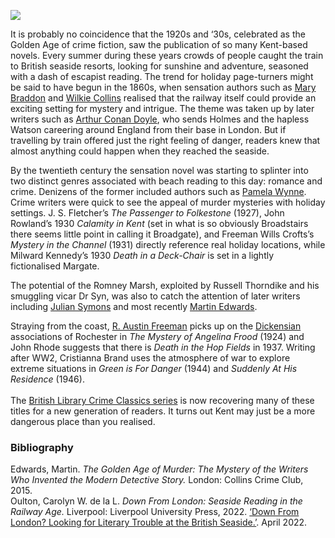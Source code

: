 <a href="https://juncture-digital.org"><img src="https://juncture-digital.org/images/ve-button.png"></a>
<param ve-config title="Crime Fiction" author="Professor Carolyn Oulton" layout="vtl" banner="/images/banners/19c.jpg" discription="Kent railway stations play crucial roles in several of Sir Arthur Conan Doyle's books. This visual essay further explores Conan Doyle’s connection to the county.">

<param ve-entity eid="Q736439" aliases="Ramsgate">

It is probably no coincidence that the 1920s and ‘30s, celebrated as the Golden Age of crime fiction, saw the publication of so many Kent-based novels. Every summer during these years crowds of people caught the train to British seaside resorts, looking for sunshine and adventure, seasoned with a dash of escapist reading. The trend for holiday page-turners might be said to have begun in the 1860s, when sensation authors such as [Mary Braddon](/19c/19c-braddon-biography) and [Wilkie Collins](19c/19c-collins-biography) realised that the railway itself could provide an exciting setting for mystery and intrigue. The theme was taken up by later writers such as [Arthur Conan Doyle](/19c/19c-conan-doyle), who sends Holmes and the hapless Watson careering around England from their base in London. But if travelling by train offered just the right feeling of danger, readers knew that almost anything could happen when they reached the seaside.
<param ve-image url="https://upload.wikimedia.org/wikipedia/commons/4/4f/Strand_paget.jpg" label="The Strand Magazine, Dec 1892" attribution="Sidney Paget, Public domain, via Wikimedia Commons">

By the twentieth century the sensation novel was starting to splinter into two distinct genres associated with beach reading to this day: romance and crime. Denizens of the former included authors such as [Pamela Wynne](/20c/20c-wynne-biography). Crime writers were quick to see the appeal of murder mysteries with holiday settings. J. S. Fletcher’s _The Passenger to Folkestone_ (1927), John Rowland’s 1930 _Calamity in Kent_ (set in what is so obviously Broadstairs there seems little point in calling it Broadgate), and Freeman Wills Crofts’s _Mystery in the Channel_ (1931) directly reference real holiday locations, while Milward Kennedy’s 1930 _Death in a Deck-Chair_ is set in a lightly fictionalised Margate. 
<param ve-image url="https://stor.artstor.org/stor/4f0a08c9-36df-443c-93b1-ebf66c77bb6a" label="Calamity in Kent" attribution="By permission of the British Library">

The potential of the Romney Marsh, exploited by Russell Thorndike and his smuggling vicar Dr Syn, was also to catch the attention of later writers including [Julian Symons](/20c/20c-symons-biography) and most recently [Martin Edwards](/21c/21c-edwards-sepulchre-street).
<param ve-image url="https://upload.wikimedia.org/wikipedia/commons/7/76/Doctor_Syn_1915_Doubleday_cover.png" label="Dr Syn Doubleday Cover, 1915" attribution="Public domain via Wikimedia Commons">

Straying from the coast, [R. Austin Freeman](/20c/20c-freeman-biography) picks up on the [Dickensian](/dickens/edwin-drood-curated-walk) associations of Rochester in _The Mystery of Angelina Frood_ (1924) and John Rhode suggests that there is _Death in the Hop Fields_ in 1937. Writing after WW2, Cristianna Brand uses the atmosphere of war to explore extreme situations in _Green is For Danger_ (1944) and _Suddenly At His Residence_ (1946).
<br><br>
The [British Library Crime Classics series](https://shop.bl.uk/collections/crime-classics) is now recovering many of these titles for a new generation of readers. It turns out Kent may just be a more dangerous place than you realised.
<param ve-image url="https://stor.artstor.org/stor/13096035-9b0f-47f3-9eff-1f7a3a52c2be" label="Suddenly at his Residence" attribution="By permission of the British Library">

### Bibliography
Edwards, Martin. _The Golden Age of Murder: The Mystery of the Writers Who Invented the Modern Detective Story._ London: Collins Crime Club, 2015.   
Oulton, Carolyn W. de la L. _Down From London: Seaside Reading in the Railway Age._ Liverpool: Liverpool University Press, 2022.
[‘Down From London? Looking for Literary Trouble at the British Seaside.’](https://liverpooluniversitypress.blog/2022/04/20/down-from-london-looking-for-literary-trouble-at-the-british-seaside/). April 2022.
<param ve-image url="https://stor.artstor.org/stor/9cf10dc0-83c2-4c23-95de-69cfe86bfde1" label="Mystery in the the Channel" attribution="By permission of the British Library">
